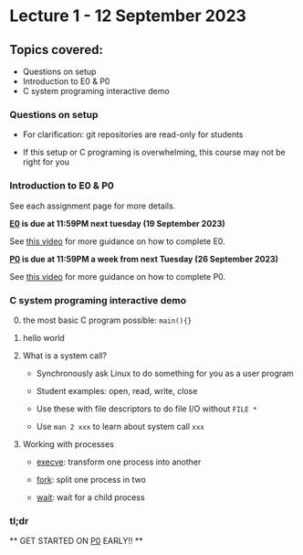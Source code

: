 # Lecture 1 - 12 September 2023

## Topics covered:

* Questions on setup
* Introduction to E0 & P0
* C system programing interactive demo


### Questions on setup

* For clarification: git repositories are read-only for students

* If this setup or C programing is overwhelming, this course may not be right for you

### Introduction to E0 & P0

See each assignment page for more details.

**[E0](../assignments/E0.md) is due at 11:59PM next tuesday (19 September 2023)**

See [this video](https://www.youtube.com/watch?v=zYB72Rnz3TA) for more guidance on how to complete E0.

**[P0](../assignments/P0.md) is due at 11:59PM a week from next Tuesday (26 September 2023)**

See [this video](https://www.youtube.com/watch?v=JqljsuVaUIU) for more guidance on how to complete P0.

### C system programing interactive demo

0. the most basic C program possible: `main(){}`

1. hello world

2. What is a system call?
  
    * Synchronously ask Linux to do something for you as a user program

    * Student examples: open, read, write, close

    * Use these with file descriptors to do file I/O without `FILE *`

    * Use `man 2 xxx` to learn about system call `xxx`

3. Working with processes

    * [execve](https://man7.org/linux/man-pages/man2/execve.2.html): transform one process into another

    * [fork](https://man7.org/linux/man-pages/man2/fork.2.html): split one process in two

    * [wait](https://man7.org/linux/man-pages/man2/wait.2.html): wait for a child process

### tl;dr

** GET STARTED ON [P0](../assignments/P0.md) EARLY!! **

